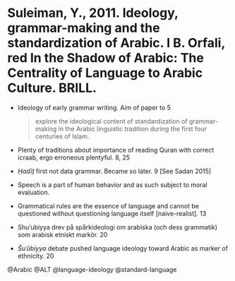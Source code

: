# Suleiman, Y., 2011. Ideology, grammar-making and the standardization of Arabic.  I B. Orfali, red In the Shadow of Arabic: The Centrality of Language to Arabic Culture. BRILL.

- Ideology of early grammar writing. Aim of paper to 5

  > explore the ideological content of standardization of grammar-making in the Arabic linguistic tradition during the first four centuries of Islam.

- Plenty of traditions about importance of reading Quran with correct icraab, ergo erroneous plentyful. 8, 25

- *Ḥadīṯ* first not data grammar. Became so later. 9 [See Sadan 2015]

- Speech is a part of human behavior and as such subject to moral evaluation. 

- Grammatical rules are the essence of language and cannot be questioned without questioning language itself [naive-realist]. 13

- Shu’ubiyya drev på spårkideologi om arabiska (och dess grammatik) som arabisk etniskt markör. 20
- *Šuʿūbiyya* debate pushed language ideology toward Arabic as marker of ethnicity. 20

@Arabic
@ALT
@language-ideology
@standard-language
